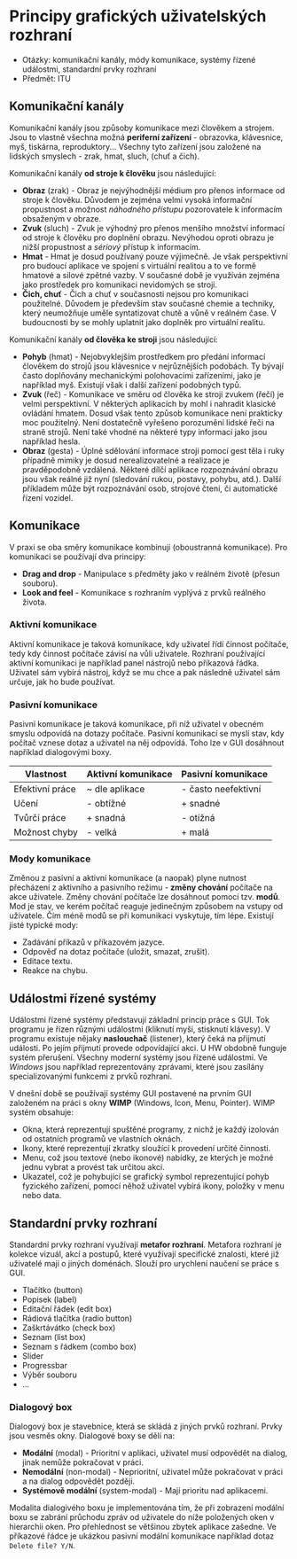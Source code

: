 # Principy grafických uživatelských rozhraní
- Otázky: komunikační kanály, módy komunikace, systémy řízené událostmi, standardní prvky rozhraní
- Předmět: ITU

## Komunikační kanály
Komunikační kanály jsou způsoby komunikace mezi člověkem a strojem. Jsou to vlastně všechna možná __periferní zařízení__ - obrazovka, klávesnice, myš, tiskárna, reproduktory... Všechny tyto zařízení jsou založené na lidských smyslech - zrak, hmat, sluch, (chuť a čich).

Komunikační kanály __od stroje k člověku__ jsou následující:
- __Obraz__ (zrak) - Obraz je nejvýhodnější médium pro přenos informace od stroje k člověku. Důvodem je zejména velmi vysoká informační propustnost a možnost _náhodného přístupu_ pozorovatele k informacím obsaženým v obraze.
- __Zvuk__ (sluch) - Zvuk je výhodný pro přenos menšího množství informací od stroje k člověku pro doplnění obrazu. Nevýhodou oproti obrazu je nižší propustnost a _sériový_ přístup k informacím.
- __Hmat__ - Hmat je dosud používaný pouze výjimečně. Je však perspektivní pro budoucí aplikace ve spojení s virtuální realitou a to ve formě hmatové a silové zpětné vazby. V současné době je využíván zejména jako prostředek pro komunikaci nevidomých se stroji.
- __Čich, chuť__ - Čich a chuť v současnosti nejsou pro komunikaci použitelné. Důvodem je především stav současné chemie a techniky, který neumožňuje uměle syntatizovat chutě a vůně v reálném čase. V budoucnosti by se mohly uplatnit jako doplněk pro virtuální realitu.

Komunikační kanály __od člověka ke stroji__ jsou následující:
- __Pohyb__ (hmat) - Nejobvyklejším prostředkem pro předání informací člověkem do strojů jsou klávesnice v nejrůznějších podobách. Ty bývají často doplňovány mechanickými polohovacími zařízeními, jako je například myš. Existují však i další zařízení podobných typů.
- __Zvuk__ (řeč) - Komunikace ve směru od člověka ke stroji zvukem (řečí) je velmi perspektivní. V některých aplikacích by mohl i nahradit klasické ovládání hmatem. Dosud však tento způsob komunikace není prakticky moc použitelný. Není dostatečně vyřešeno porozumění lidské řeči na straně strojů. Není také vhodné na některé typy informací jako jsou například hesla.
- __Obraz__ (gesta) - Úplné sdělování informace stroji pomocí gest těla i ruky případně mimiky je dosud nerealizovatelné a realizace je pravděpodobně vzdálená. Některé dílčí aplikace rozpoznávání obrazu jsou však reálné již nyní (sledování rukou, postavy, pohybu, atd.). Další příkladem může být rozpoznávání osob, strojové čtení, či automatické řízení vozidel.

## Komunikace
V praxi se oba směry komunikace kombinují (oboustranná komunikace). Pro komunikaci se používají dva principy:
- __Drag and drop__ - Manipulace s předměty jako v reálném životě (přesun souboru).
- __Look and feel__ - Komunikace s rozhraním vyplývá z prvků reálného života.

### Aktivní komunikace
Aktivní komunikace je taková komunikace, kdy uživatel řídí činnost počítače, tedy kdy činnost počítače závisí na vůli uživatele. Rozhraní používající aktivní komunikaci je například panel nástrojů nebo příkazová řádka. Uživatel sám vybírá nástroj, když se mu chce a pak následně uživatel sám určuje, jak ho bude používat.

### Pasivní komunikace
Pasivní komunikace je taková komunikace, při níž uživatel v obecném smyslu odpovídá na dotazy počítače. Pasivní komunikací se myslí stav, kdy počítač vznese dotaz a uživatel na něj odpovídá. Toho lze v GUI dosáhnout například dialogovými boxy.

|Vlastnost|Aktivní komunikace|Pasivní komunikace|
|-|-|-|
|Efektivní práce|~ dle aplikace|- často neefektivní|
|Učení|- obtížné|+ snadné|
|Tvůrčí práce|+ snadná|- otížná|
|Možnost chyby|- velká|+ malá|

### Mody komunikace
Změnou z pasivní a aktivní komunikace (a naopak) plyne nutnost přecházení z aktivního a pasivního režimu - __změny chování__ počítače na akce uživatele. Změny chování počítače lze dosáhnout pomocí tzv. __modů__. Mod je stav, ve kerém počítač reaguje jedinečným způsobem na vstupy od uživatele. Čím méně modů se při komunikaci vyskytuje, tím lépe. Existují jisté typické mody:
- Zadávání příkazů v příkazovém jazyce.
- Odpověď na dotaz počítače (uložit, smazat, zrušit).
- Editace textu.
- Reakce na chybu.

## Událostmi řízené systémy
Událostmi řízené systémy představují základní princip práce s GUI. Tok programu je řízen různými událostmi (kliknutí myši, stisknutí klávesy). V programu existuje nějaky __naslouchač__ (listener), který čeká na přijmutí události. Po jejím přijmutí provede odpovídající akci. U HW obdobně funguje systém přerušení. Všechny moderní systémy jsou řízené událostmi. Ve _Windows_ jsou například reprezentovány zprávami, které jsou zasílány specializovanými funkcemi z prvků rozhraní.

V dnešní době se používají systémy GUI postavené na prvním GUI založeném na práci s okny __WIMP__ (Windows, Icon, Menu, Pointer). WIMP systém obsahuje:
- Okna, která reprezentují spuštěné programy, z nichž je každý izolován od ostatních programů ve vlastních oknách.
- Ikony, které reprezentují zkratky sloužící k provedení určité činnosti.
- Menu, což jsou textové (nebo ikonové) nabídky, ze kterých je možné jednu vybrat a provést tak určitou akci.
- Ukazatel, což je pohybující se grafický symbol reprezentující pohyb fyzického zařízení, pomocí něhož uživatel vybírá ikony, položky v menu nebo data.

## Standardní prvky rozhraní
Standardní prvky rozhraní využívají __metafor rozhraní__. Metafora rozhraní je kolekce vizuál, akcí a postupů, které využívají specifické znalosti, které již uživatelé mají o jiných doménách. Slouží pro urychlení naučení se práce s GUI.

- Tlačítko (button)
- Popisek (label)
- Editační řádek (edit box)
- Rádiová tlačítka (radio button)
- Zaškrtávátko (check box)
- Seznam (list box)
- Seznam s řádkem (combo box)
- Slider
- Progressbar
- Výběr souboru
- ...

### Dialogový box
Dialogový box je stavebnice, která se skládá z jiných prvků rozhraní. Prvky jsou vesměs okny. Dialogové boxy se dělí na:
- __Modální__ (modal) - Prioritní v aplikaci, uživatel musí odpovědět na dialog, jinak nemůže pokračovat v práci.
- __Nemodální__ (non-modal) - Neprioritní, uživatel může pokračovat v práci a na dialog odpovědět později.
- __Systémově modální__ (system-modal) - Mají prioritu nad aplikacemi.

Modalita dialogivého boxu je implementována tím, že při zobrazení modální boxu se zabrání průchodu zpráv od uživatele do níže položených oken v hierarchii oken. Pro přehlednost se většinou zbytek aplikace zašedne. Ve příkazové řádce je ukázkou pasivní modální komunikace například dotaz `Delete file? Y/N`.
